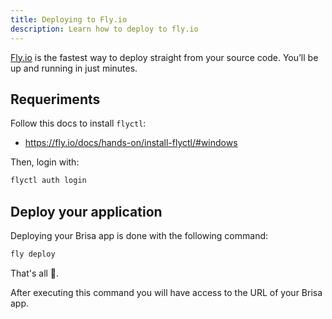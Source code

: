 ```yaml
---
title: Deploying to Fly.io
description: Learn how to deploy to fly.io
---
```


[Fly.io](https://fly.io/) is the fastest way to deploy straight from your source code. You’ll be up and running in just minutes.

## Requeriments

Follow this docs to install `flyctl`:

- https://fly.io/docs/hands-on/install-flyctl/#windows

Then, login with:

```sh
flyctl auth login
```

## Deploy your application

Deploying your Brisa app is done with the following command:

```sh
fly deploy
```

That's all 🥳.

After executing this command you will have access to the URL of your Brisa app.
